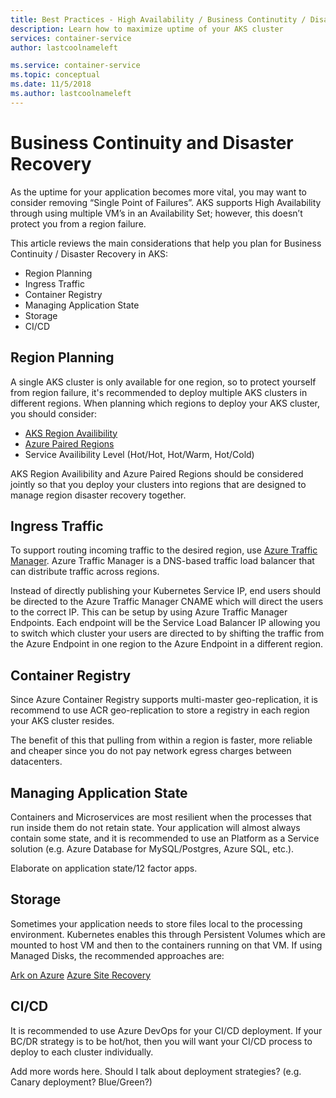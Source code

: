 ```yaml
---
title: Best Practices - High Availability / Business Continutity / Disaster Recovery (AKS)
description: Learn how to maximize uptime of your AKS cluster
services: container-service
author: lastcoolnameleft

ms.service: container-service
ms.topic: conceptual
ms.date: 11/5/2018
ms.author: lastcoolnameleft
---
```

# Business Continuity and Disaster Recovery

As the uptime for your application becomes more vital, you may want to consider removing “Single Point of Failures”.  AKS supports High Availability through using multiple VM’s in an Availability Set; however, this doesn’t protect you from a region failure.

This article reviews the main considerations that help you plan for Business Continuity / Disaster Recovery in AKS:

* Region Planning
* Ingress Traffic
* Container Registry
* Managing Application State
* Storage
* CI/CD


## Region Planning

A single AKS cluster is only available for one region, so to protect yourself from region failure, it's recommended to deploy multiple AKS clusters in different regions.  When planning which regions to deploy your AKS cluster, you should consider:

* [AKS Region Availibility](https://docs.microsoft.com/en-us/azure/aks/container-service-quotas#region-availability)
* [Azure Paired Regions](https://docs.microsoft.com/en-us/azure/best-practices-availability-paired-regions)
* Service Availibility Level (Hot/Hot, Hot/Warm, Hot/Cold)

AKS Region Availibility and Azure Paired Regions should be considered jointly so that you deploy your clusters into regions that are designed to manage region disaster recovery together.

## Ingress Traffic

To support routing incoming traffic to the desired region, use [Azure Traffic Manager](https://docs.microsoft.com/en-us/azure/traffic-manager/).  Azure Traffic Manager is a DNS-based traffic load balancer that can distribute traffic across regions.

Instead of directly publishing your Kubernetes Service IP, end users should be directed to the Azure Traffic Manager CNAME which will direct the users to the correct IP.  This can be setup by using Azure Traffic Manager Endpoints.  Each endpoint will be the Service Load Balancer IP allowing you to switch which cluster your users are directed to by shifting the traffic from the Azure Endpoint in one region to the Azure Endpoint in a different region.

## Container Registry

Since Azure Container Registry supports multi-master geo-replication, it is recommend to use ACR geo-replication to store a registry in each region your AKS cluster resides.

The benefit of this that pulling from within a region is faster, more reliable and cheaper since you do not pay network egress charges between datacenters.

## Managing Application State

Containers and Microservices are most resilient when the processes that run inside them do not retain state.  Your application will almost always contain some state, and it is recommended to use an Platform as a Service solution (e.g. Azure Database for MySQL/Postgres, Azure SQL, etc.).  

Elaborate on application state/12 factor apps.

## Storage

Sometimes your application needs to store files local to the processing environment.  Kubernetes enables this through Persistent Volumes which are mounted to host VM and then to the containers running on that VM.  If using Managed Disks, the recommended approaches are:

[Ark on Azure](https://github.com/heptio/ark/blob/master/docs/azure-config.md)
[Azure Site Recovery](https://azure.microsoft.com/en-us/blog/asr-managed-disks-between-azure-regions/)

## CI/CD

It is recommended to use Azure DevOps for your CI/CD deployment.  If your BC/DR strategy is to be hot/hot, then you will want your CI/CD process to deploy to each cluster individually.

Add more words here. Should I talk about deployment strategies?  (e.g. Canary deployment?  Blue/Green?)

